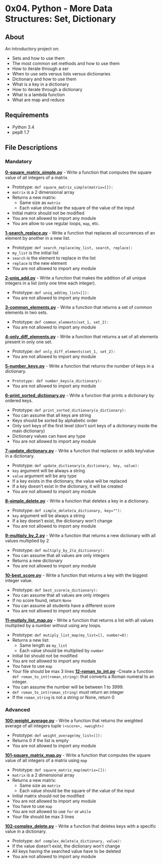 # 0x04. Python - More Data Structures: Set, Dictionary
## About
An introductory project on:
- Sets and how to use them
- The most common set methods and how to use them
- How to iterate through a ser
- When to use sets versus lists versus dictionaries
- Dictionary and how to use them
- What is a key in a dictionary
- How to iterate through a dictionary
- What is a lambda function
- What are map and reduce
## Requirements
- Python 3.4
- pep8 1.7
## File Descriptions
### Mandatory
**[0-square_matrix_simple.py](0-square_matrix_simple.py)** - Write a function that computes the square value of all integers of a matrix.
- Prototype: `def square_matrix_simple(matrix=[]):`
- `matrix` is a 2 dimensional array
- Returns a new matrix:
  - Same size as `matrix`
  - Each value should be the square of the value of the input
- Initial matrix should not be modified
- You are not allowed to import any module
- You are allow to use regular loops, `map`, etc.

**[1-search_replace.py](1-search_replace.py)** - Write a function that replaces all occurrences of an element by another in a new list.
- Prototype: `def search_replace(my_list, search, replace):`
- `my_list` is the initial list
- `search` is the element to replace in the list
- `replace` is the new element
- You are not allowed to import any module

**[2-uniq_add.py](2-uniq_add.py)** - Write a function that makes the addition of all unique integers in a list (only one time each integer).
- Prototype: `def uniq_add(my_list=[]):`
- You are not allowed to import any module

**[3-common_elements.py](3-common_elements.py)** - Write a function that returns a set of common elements in two sets.
- Prototype: `def common_elements(set_1, set_2):`
- You are not allowed to import any module

**[4-only_diff_elements.py](4-only_diff_elements.py)** - Write a function that returns a set of all elements present in only one set.
- Prototype: `def only_diff_elements(set_1, set_2):`
- You are not allowed to import any module

**[5-number_keys.py](5-number_keys.py)** - Write a function that returns the number of keys in a dictionary.
- `Prototype: def number_keys(a_dictionary):`
- You are not allowed to import any module

**[6-print_sorted_dictionary.py](6-print_sorted_dictionary.py)** - Write a function that prints a dictionary by ordered keys.
- Prototype: `def print_sorted_dictionary(a_dictionary):`
- You can assume that all keys are string
- Keys should be sorted by alphabetic order
- Only sort keys of the first level (don’t sort keys of a dictionary inside the main dictionary)
- Dictionary values can have any type
- You are not allowed to import any module

**[7-update_dictionary.py](7-update_dictionary.py)** - Write a function that replaces or adds key/value in a dictionary.
- Prototype: `def update_dictionary(a_dictionary, key, value):`
- `key` argument will be always a string
- `value` argument will be any type
- If a key exists in the dictionary, the value will be replaced
- If a key doesn’t exist in the dictionary, it will be created
- You are not allowed to import any module

**[8-simple_delete.py](8-simple_delete.py)** - Write a function that deletes a key in a dictionary.
- Prototype: `def simple_delete(a_dictionary, key=""):`
- `key` argument will be always a string
- If a key doesn’t exist, the dictionary won’t change
- You are not allowed to import any module

**[9-multiply_by_2.py](9-multiply_by_2.py)** - Write a function that returns a new dictionary with all values multiplied by 2
- Prototype: `def multiply_by_2(a_dictionary):`
- You can assume that all values are only integers
- Returns a new dictionary
- You are not allowed to import any module

**[10-best_score.py](10-best_score.py)** - Write a function that returns a key with the biggest integer value.
- Prototype: `def best_score(a_dictionary):`
- You can assume that all values are only integers
- If no score found, return `None`
- You can assume all students have a different score
- You are not allowed to import any module

**[11-mutiply_list_map.py](11-mutiply_list_map.py)** - Write a function that returns a list with all values multiplied by a number without using any loops.
- Prototype: `def mutiply_list_map(my_list=[], number=0):`
- Returns a new list:
  - Same length as `my_list`
  - Each value should be multiplied by `number`
- Initial list should not be modified
- You are not allowed to import any module
- You have to use `map`
- Your file should be max 3 lines
**[12-roman_to_int.py](12-roman_to_int.py)** -Create a function `def roman_to_int(roman_string)`: that converts a Roman numeral to an integer.
- You can assume the number will be between 1 to 3999.
- `def roman_to_int(roman_string)` must return an integer
- If the `roman_string` is not a string or None, return 0
### Advanced
**[100-weight_average.py](100-weight_average.py)** - Write a function that returns the weighted average of all integers tuple `(<score>, <weight>)`
- Prototype: `def weight_average(my_list=[]):`
- Returns 0 if the list is empty
- You are not allowed to import any module

**[101-square_matrix_map.py](101-square_matrix_map.py)** - Write a function that computes the square value of all integers of a matrix using `map`
- Prototype: `def square_matrix_map(matrix=[]):`
- `matrix` is a 2 dimensional array
- Returns a new matrix:
  - Same size as `matrix`
  - Each value should be the square of the value of the input
- Initial matrix should not be modified
- You are not allowed to import any module
- You have to use `map`
- You are not allowed to use `for` or `while`
- Your file should be max 3 lines

**[102-complex_delete.py](102-complex_delete.py)** - Write a function that deletes keys with a specific value in a dictionary.
- Prototype: `def complex_delete(a_dictionary, value):`
- If the value doesn’t exist, the dictionary won’t change
- All keys having the searched value have to be deleted
- You are not allowed to import any module
